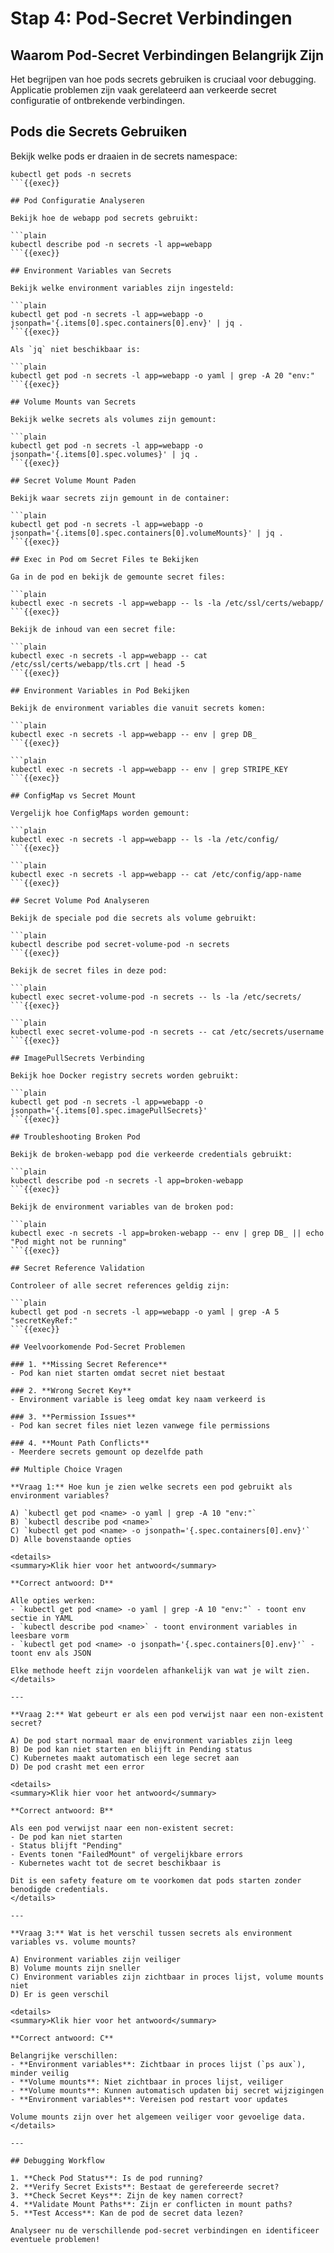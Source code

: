 # Stap 4: Pod-Secret Verbindingen

## Waarom Pod-Secret Verbindingen Belangrijk Zijn

Het begrijpen van hoe pods secrets gebruiken is cruciaal voor debugging. Applicatie problemen zijn vaak gerelateerd aan verkeerde secret configuratie of ontbrekende verbindingen.

## Pods die Secrets Gebruiken

Bekijk welke pods er draaien in de secrets namespace:

```plain
kubectl get pods -n secrets
```{{exec}}

## Pod Configuratie Analyseren

Bekijk hoe de webapp pod secrets gebruikt:

```plain
kubectl describe pod -n secrets -l app=webapp
```{{exec}}

## Environment Variables van Secrets

Bekijk welke environment variables zijn ingesteld:

```plain
kubectl get pod -n secrets -l app=webapp -o jsonpath='{.items[0].spec.containers[0].env}' | jq .
```{{exec}}

Als `jq` niet beschikbaar is:

```plain
kubectl get pod -n secrets -l app=webapp -o yaml | grep -A 20 "env:"
```{{exec}}

## Volume Mounts van Secrets

Bekijk welke secrets als volumes zijn gemount:

```plain
kubectl get pod -n secrets -l app=webapp -o jsonpath='{.items[0].spec.volumes}' | jq .
```{{exec}}

## Secret Volume Mount Paden

Bekijk waar secrets zijn gemount in de container:

```plain
kubectl get pod -n secrets -l app=webapp -o jsonpath='{.items[0].spec.containers[0].volumeMounts}' | jq .
```{{exec}}

## Exec in Pod om Secret Files te Bekijken

Ga in de pod en bekijk de gemounte secret files:

```plain
kubectl exec -n secrets -l app=webapp -- ls -la /etc/ssl/certs/webapp/
```{{exec}}

Bekijk de inhoud van een secret file:

```plain
kubectl exec -n secrets -l app=webapp -- cat /etc/ssl/certs/webapp/tls.crt | head -5
```{{exec}}

## Environment Variables in Pod Bekijken

Bekijk de environment variables die vanuit secrets komen:

```plain
kubectl exec -n secrets -l app=webapp -- env | grep DB_
```{{exec}}

```plain
kubectl exec -n secrets -l app=webapp -- env | grep STRIPE_KEY
```{{exec}}

## ConfigMap vs Secret Mount

Vergelijk hoe ConfigMaps worden gemount:

```plain
kubectl exec -n secrets -l app=webapp -- ls -la /etc/config/
```{{exec}}

```plain
kubectl exec -n secrets -l app=webapp -- cat /etc/config/app-name
```{{exec}}

## Secret Volume Pod Analyseren

Bekijk de speciale pod die secrets als volume gebruikt:

```plain
kubectl describe pod secret-volume-pod -n secrets
```{{exec}}

Bekijk de secret files in deze pod:

```plain
kubectl exec secret-volume-pod -n secrets -- ls -la /etc/secrets/
```{{exec}}

```plain
kubectl exec secret-volume-pod -n secrets -- cat /etc/secrets/username
```{{exec}}

## ImagePullSecrets Verbinding

Bekijk hoe Docker registry secrets worden gebruikt:

```plain
kubectl get pod -n secrets -l app=webapp -o jsonpath='{.items[0].spec.imagePullSecrets}'
```{{exec}}

## Troubleshooting Broken Pod

Bekijk de broken-webapp pod die verkeerde credentials gebruikt:

```plain
kubectl describe pod -n secrets -l app=broken-webapp
```{{exec}}

Bekijk de environment variables van de broken pod:

```plain
kubectl exec -n secrets -l app=broken-webapp -- env | grep DB_ || echo "Pod might not be running"
```{{exec}}

## Secret Reference Validation

Controleer of alle secret references geldig zijn:

```plain
kubectl get pod -n secrets -l app=webapp -o yaml | grep -A 5 "secretKeyRef:"
```{{exec}}

## Veelvoorkomende Pod-Secret Problemen

### 1. **Missing Secret Reference**
- Pod kan niet starten omdat secret niet bestaat

### 2. **Wrong Secret Key**
- Environment variable is leeg omdat key naam verkeerd is

### 3. **Permission Issues**
- Pod kan secret files niet lezen vanwege file permissions

### 4. **Mount Path Conflicts**
- Meerdere secrets gemount op dezelfde path

## Multiple Choice Vragen

**Vraag 1:** Hoe kun je zien welke secrets een pod gebruikt als environment variables?

A) `kubectl get pod <name> -o yaml | grep -A 10 "env:"`
B) `kubectl describe pod <name>`
C) `kubectl get pod <name> -o jsonpath='{.spec.containers[0].env}'`
D) Alle bovenstaande opties

<details>
<summary>Klik hier voor het antwoord</summary>

**Correct antwoord: D**

Alle opties werken:
- `kubectl get pod <name> -o yaml | grep -A 10 "env:"` - toont env sectie in YAML
- `kubectl describe pod <name>` - toont environment variables in leesbare vorm
- `kubectl get pod <name> -o jsonpath='{.spec.containers[0].env}'` - toont env als JSON

Elke methode heeft zijn voordelen afhankelijk van wat je wilt zien.
</details>

---

**Vraag 2:** Wat gebeurt er als een pod verwijst naar een non-existent secret?

A) De pod start normaal maar de environment variables zijn leeg
B) De pod kan niet starten en blijft in Pending status
C) Kubernetes maakt automatisch een lege secret aan
D) De pod crasht met een error

<details>
<summary>Klik hier voor het antwoord</summary>

**Correct antwoord: B**

Als een pod verwijst naar een non-existent secret:
- De pod kan niet starten
- Status blijft "Pending"
- Events tonen "FailedMount" of vergelijkbare errors
- Kubernetes wacht tot de secret beschikbaar is

Dit is een safety feature om te voorkomen dat pods starten zonder benodigde credentials.
</details>

---

**Vraag 3:** Wat is het verschil tussen secrets als environment variables vs. volume mounts?

A) Environment variables zijn veiliger
B) Volume mounts zijn sneller
C) Environment variables zijn zichtbaar in proces lijst, volume mounts niet
D) Er is geen verschil

<details>
<summary>Klik hier voor het antwoord</summary>

**Correct antwoord: C**

Belangrijke verschillen:
- **Environment variables**: Zichtbaar in proces lijst (`ps aux`), minder veilig
- **Volume mounts**: Niet zichtbaar in proces lijst, veiliger
- **Volume mounts**: Kunnen automatisch updaten bij secret wijzigingen
- **Environment variables**: Vereisen pod restart voor updates

Volume mounts zijn over het algemeen veiliger voor gevoelige data.
</details>

---

## Debugging Workflow

1. **Check Pod Status**: Is de pod running?
2. **Verify Secret Exists**: Bestaat de gerefereerde secret?
3. **Check Secret Keys**: Zijn de key namen correct?
4. **Validate Mount Paths**: Zijn er conflicten in mount paths?
5. **Test Access**: Kan de pod de secret data lezen?

Analyseer nu de verschillende pod-secret verbindingen en identificeer eventuele problemen!